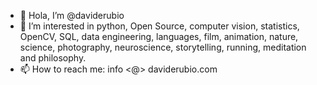 - 👋 Hola, I’m @daviderubio
- 🙂 I’m interested in python, Open Source, computer vision, statistics, OpenCV, SQL, data engineering, languages, film, animation, nature, science, photography, neuroscience, storytelling, running, meditation and philosophy.
- 📫 How to reach me: info <@> daviderubio.com

<!---
daviderubio/daviderubio is a ✨ special ✨ repository because its `README.md` (this file) appears on your GitHub profile.
You can click the Preview link to take a look at your changes.
--->
